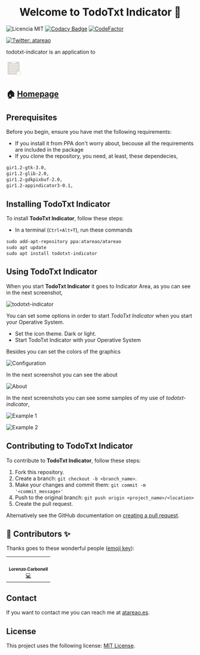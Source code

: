 <h1 align="center">Welcome to TodoTxt Indicator 👋</h1>

![Licencia MIT](https://img.shields.io/badge/Licencia-MIT-green)
[![Codacy Badge](https://api.codacy.com/project/badge/Grade/b3e704c3f150404582cd23b9fcb4be32)](https://www.codacy.com/manual/atareao/todotxt-indicator?utm_source=github.com&amp;utm_medium=referral&amp;utm_content=atareao/todotxt-indicator&amp;utm_campaign=Badge_Grade)
[![CodeFactor](https://www.codefactor.io/repository/github/atareao/todotxt-indicator/badge/master)](https://www.codefactor.io/repository/github/atareao/todotxt-indicator/overview/master)

[![Twitter: atareao](https://img.shields.io/twitter/follow/atareao.svg?style=social)](https://twitter.com/atareao)

todotxt-indicator is an application to 

[![todotxt-indicator](./data/icons/todotxt-indicator.svg)](https://www.atareao.es/aplicacion/todotxt-indicator/)

## 🏠 [Homepage](https://www.atareao.es/aplicacion/todotxt-indicator/)

## Prerequisites

Before you begin, ensure you have met the following requirements:

* If you install it from PPA don't worry about, becouse all the requirements are included in the package
* If you clone the repository, you need, at least, these dependecies,

```
gir1.2-gtk-3.0,
gir1.2-glib-2.0,
gir1.2-gdkpixbuf-2.0,
gir1.2-appindicator3-0.1,
```

## Installing TodoTxt Indicator

To install **TodoTxt Indicator**, follow these steps:

* In a terminal (`Ctrl+Alt+T`), run these commands

```
sudo add-apt-repository ppa:atareao/atareao
sudo apt update
sudo apt install todotxt-indicator
```

## Using TodoTxt Indicator

When you start **TodoTxt Indicator** it goes to Indicator Area, as you can see in the next screenshot,

![todotxt-indicator](./screenshots/todotxt-indicator_01.png)

You can set some options in order to start *TodoTxt Indicator* when you start your Operative System.

* Set the icon theme. Dark or light.
* Start TodoTxt Indicator with your Operative System

Besides you can set the colors of the graphics

![Configuration](./screenshots/todotxt-indicator_02.png)

In the next screenshot you can see the about

![About](./screenshots/todotxt-indicator_03.png)

In the next screenshots you can see some samples of my use of *todotxt-indicator*,

![Example 1](./screenshots/todotxt-indicator_04.png)

![Example 2](./screenshots/todotxt-indicator_05.png)

## Contributing to TodoTxt Indicator

To contribute to **TodoTxt Indicator**, follow these steps:

1. Fork this repository.
2. Create a branch: `git checkout -b <branch_name>`.
3. Make your changes and commit them: `git commit -m '<commit_message>'`
4. Push to the original branch: `git push origin <project_name>/<location>`
5. Create the pull request.

Alternatively see the GitHub documentation on [creating a pull request](https://help.github.com/en/github/collaborating-with-issues-and-pull-requests/creating-a-pull-request).

## 👤 Contributors ✨

Thanks goes to these wonderful people ([emoji key](https://allcontributors.org/docs/en/emoji-key)):

<table>
  <tr>
    <td align="center"><a href="https://www.atareao.es"><img src="https://avatars3.githubusercontent.com/u/298055?v=4" width="100px;" alt=""/><br /><sub><b>Lorenzo Carbonell</b></sub></a><br /><a href="https://github.com/atareao/fondos-productivos/commits?author=atareao" title="Code">💻</a></td>
  </tr>
</table>


## Contact

If you want to contact me you can reach me at [atareao.es](https://www.atareao.es).

## License

This project uses the following license: [MIT License](https://choosealicense.com/licenses/mit/).

